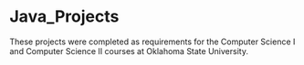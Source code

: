 # Java_Projects
These projects were completed as requirements for the Computer Science I and Computer Science II courses at Oklahoma State University.
